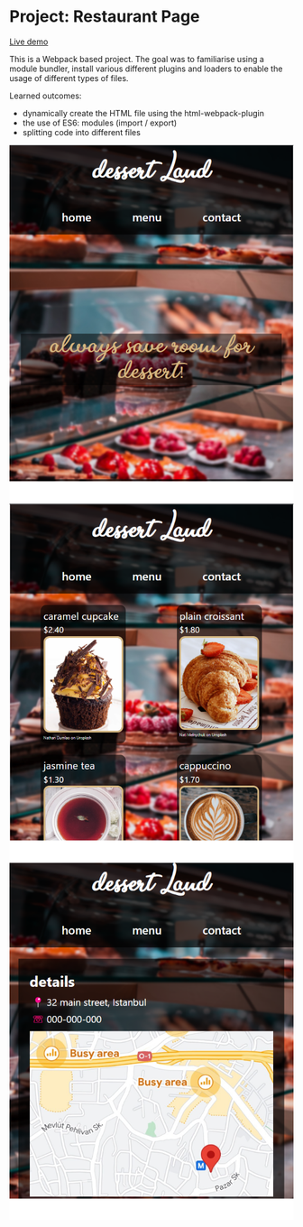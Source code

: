 # Project: Restaurant Page

[Live demo](https://mwahyd.github.io/TOP-projects10-restaurant-page/dist/index.html)

This is a Webpack based project.
The goal was to familiarise using a module bundler, install various different plugins and loaders to enable the usage of different types of files.

Learned outcomes:

- dynamically create the HTML file using the html-webpack-plugin
- the use of ES6: modules (import / export)
- splitting code into different files

![Screenshot!](img1.png)
![Screenshot!](img2.png)
![Screenshot!](img3.png)
